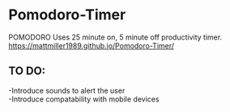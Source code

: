 # Pomodoro-Timer
POMODORO
Uses 25 minute on, 5 minute off productivity timer.
https://mattmiller1989.github.io/Pomodoro-Timer/

## TO DO:
-Introduce sounds to alert the user <br />
-Introduce compatability with mobile devices <br />
